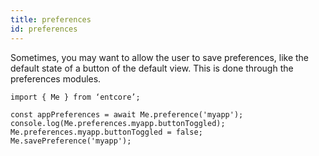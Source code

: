 ```yaml
---
title: preferences
id: preferences
---
```

Sometimes, you may want to allow the user to save preferences, like the default state of a button of the default view. This is done through the preferences modules.

``` typesccript
import { Me } from ‘entcore’;

const appPreferences = await Me.preference('myapp');
console.log(Me.preferences.myapp.buttonToggled);
Me.preferences.myapp.buttonToggled = false;
Me.savePreference('myapp');
```
